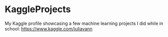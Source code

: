 # KaggleProjects
My Kaggle profile showcasing a few machine learning projects I did while in school:
https://www.kaggle.com/juliavann
